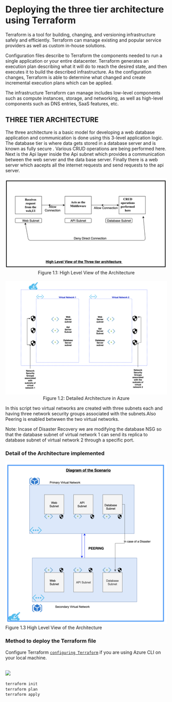 # Deploying the three tier architecture using Terraform


Terraform is a tool for building, changing, and versioning infrastructure safely and efficiently. Terraform can manage existing and popular service providers as well as custom in-house solutions.<br/>

Configuration files describe to Terraform the components needed to run a single application or your entire datacenter. Terraform generates an execution plan describing what it will do to reach the desired state, and then executes it to build the described infrastructure. As the configuration changes, Terraform is able to determine what changed and create incremental execution plans which can be applied.<br/>

The infrastructure Terraform can manage includes low-level components such as compute instances, storage, and networking, as well as high-level components such as DNS entries, SaaS features, etc.<br/>
## THREE TIER ARCHITECTURE
The three   architecture  is a basic model for developing a web database application and communication is done using this 3-level application logic.
The  database tier is  where data gets stored in a database server and is known as fully secure . Various CRUD operations are being performed here. Next is the Api layer inside the Api subnet which provides a communication between the web server and the data base server. Finally there is a web server which aacepts all the internet requests and send requests to the api server.
<p align="center">
<img src="./Diagrams/HIghLevel_ThreeTierArchitecture.png"></br>
Figure 1.1: High Level View of the Architecture 
</br></br>
<img src="./Diagrams/highlevelpicture.png">
Figure 1.2: Detailed Architecture in Azure

</p>


In this  script  two virtual networks are created  with three subnets each and having three network security groups associated with the subnets.Also  Peering is enabled betwwen the two virtual networks.<br/>

Note: Incase of Disaster Recovery we are modifying the database NSG so that the database subnet of virtual network 1 can send its replica to database subnet of virtual network 2 through a specific port.
###  Detail of the Architecture implemented
<p allign="center">
<img src="./Diagrams/Scenario.png">
Figure 1.3 High Level View of the Architecture </br>
</p>

### Method  to deploy  the Terraform file
Configure Terraform [`configuring Terraform`](https://docs.microsoft.com/en-us/azure/virtual-machines/linux/terraform-install-configure) if you are using Azure CLI on your local machine.

<br />
<a href="https://shell.azure.com" target="_blank">
<img name="launch-cloud-shell" src="https://docs.microsoft.com/azure/includes/media/cloud-shell-try-it/launchcloudshell.png" data-linktype="external">
</a>
</br>

```bash 
terraform init
terraform plan
terraform apply
```
